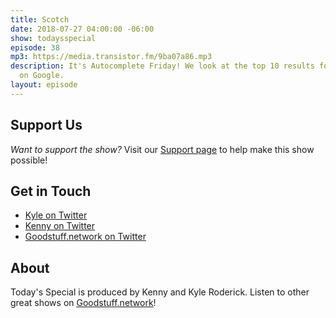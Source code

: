 ```yaml
---
title: Scotch
date: 2018-07-27 04:00:00 -06:00
show: todaysspecial
episode: 38
mp3: https://media.transistor.fm/9ba07a86.mp3
description: It's Autocomplete Friday! We look at the top 10 results for "Scotch"
  on Google.
layout: episode
---
```


## Support Us
*Want to support the show?* Visit our [Support page](https://goodstuff.network/support) to help make this show possible!

## Get in Touch
- [Kyle on Twitter](http://twitter.com/dogburps)
- [Kenny on Twitter](http://twitter.com/kennyroderick_)
- [Goodstuff.network on Twitter](http://twitter.com/goodstufffm)
## About

Today's Special is produced by Kenny and Kyle Roderick. Listen to other great shows on [Goodstuff.network](http://goodstuff.network/shows)!
